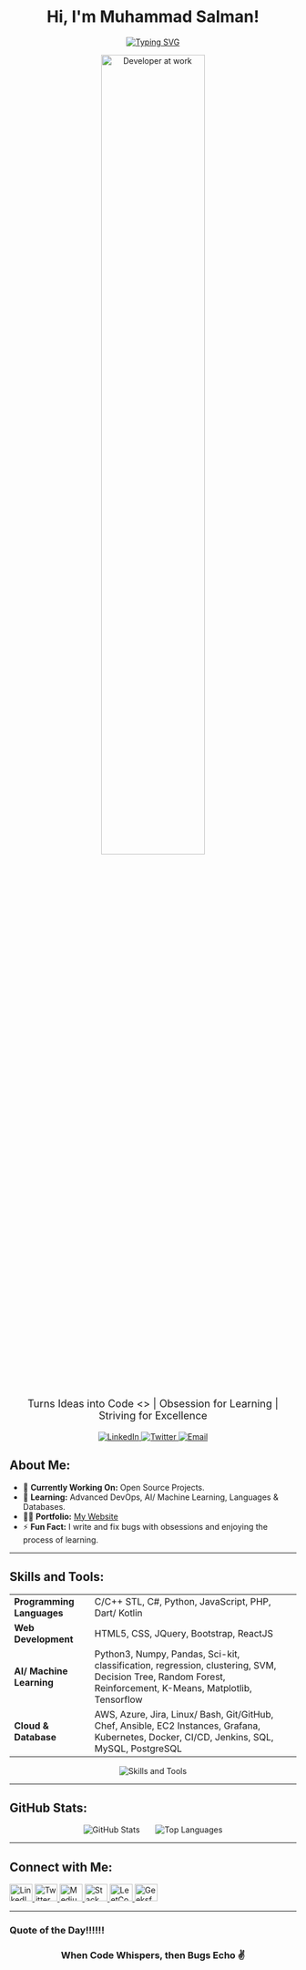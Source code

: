 <h1 align="center">Hi, I'm Muhammad Salman!</h1>

<p align="center">
   <a href="https://github.com/SalmanDeveloperz">
      <img src="https://readme-typing-svg.demolab.com/?font=Fira+Code&size=24&duration=5000&pause=2000&color=00BFFF&center=true&width=700&lines=Software+Engineer+|+Open+Source+Contributor;DevOps+Enthusiast+|+Continuous+Learner" alt="Typing SVG" />
   </a>
</p>

<p align="center">
  <img src="https://media.giphy.com/media/qgQUggAC3Pfv687qPC/giphy.gif" alt="Developer at work" width="60%" />
</p>

<p align="center" style="font-size: 18px;">
   Turns Ideas into Code <> | Obsession for Learning | Striving for Excellence
</p>

<p align="center">
   <a href="https://linkedin.com/in/msalman199" target="_blank">
      <img src="https://img.shields.io/badge/LinkedIn-%230077B5.svg?style=for-the-badge&logo=linkedin&logoColor=white" alt="LinkedIn" />
   </a>
   <a href="https://twitter.com/chsalman199" target="_blank">
      <img src="https://img.shields.io/badge/Twitter-%231DA1F2.svg?style=for-the-badge&logo=twitter&logoColor=white" alt="Twitter" />
   </a>
   <a href="mailto:chsalmanramzan41@gmail.com" target="_blank">
      <img src="https://img.shields.io/badge/Email-D14836?style=for-the-badge&logo=gmail&logoColor=white" alt="Email" />
   </a>
</p>

## About Me:

- 🔭 **Currently Working On:** Open Source Projects.
- 🌱 **Learning:** Advanced DevOps, AI/ Machine Learning, Languages & Databases.
- 👨‍💻 **Portfolio:** [My Website](https://salman-ch.netlify.app/)
- ⚡ **Fun Fact:** I write and fix bugs with obsessions and enjoying the process of learning.

---

## Skills and Tools:

<div align="center">
  <table>
    <tr>
      <td><b>Programming Languages</b></td>
      <td>C/C++ STL, C#, Python, JavaScript, PHP, Dart/ Kotlin</td>
    </tr>
    <tr>
      <td><b>Web Development</b></td>
      <td>HTML5, CSS, JQuery, Bootstrap, ReactJS</td>
    </tr>
    <tr>
      <td><b>AI/ Machine Learning</b></td>
      <td>Python3, Numpy, Pandas, Sci-kit, classification, regression, clustering, SVM, Decision Tree, Random Forest, Reinforcement, K-Means, Matplotlib, Tensorflow </td>
    </tr>
    <tr>
      <td><b>Cloud & Database</b></td>
      <td>AWS, Azure, Jira, Linux/ Bash, Git/GitHub, Chef, Ansible, EC2 Instances, Grafana, Kubernetes, Docker, CI/CD, Jenkins, SQL, MySQL, PostgreSQL</td>
    </tr>
  </table>
</div>

<div align="center">
  <img src="https://skillicons.dev/icons?i=python,javascript,cpp,react,nodejs,docker,kubernetes,aws,azure,gcp,linux,git,postman,mysql,postgres" alt="Skills and Tools" />
</div>

---

## GitHub Stats:

<p align="center">
  <img src="https://github-readme-stats.vercel.app/api?username=salmandeveloperz&show_icons=true&theme=radical" alt="GitHub Stats" />
	&nbsp &nbsp &nbsp
  <img src="https://github-readme-stats.vercel.app/api/top-langs?username=salmandeveloperz&show_icons=true&locale=en&layout=compact&theme=radical" alt="Top Languages" />
</p>

---

## Connect with Me:

<p>
  <a href="https://www.linkedin.com/in/msalman199/" target="_blank">
    <img src="https://raw.githubusercontent.com/rahuldkjain/github-profile-readme-generator/master/src/images/icons/Social/linked-in-alt.svg" alt="LinkedIn" height="30" width="40" />
  </a>
  <a href="https://twitter.com/chsalman199" target="_blank">
  <img src="https://raw.githubusercontent.com/rahuldkjain/github-profile-readme-generator/master/src/images/icons/Social/twitter.svg" alt="Twitter" height="30" width="40" />
  </a>
  <a href="https://medium.com/@chsalmanramzan422" target="_blank">
  <img src="https://raw.githubusercontent.com/rahuldkjain/github-profile-readme-generator/master/src/images/icons/Social/medium.svg" alt="Medium" height="30" width="40" />
  </a>


  <a href="https://stackoverflow.com/users/23370213/salman-ramzan" target="_blank">
    <img src="https://raw.githubusercontent.com/rahuldkjain/github-profile-readme-generator/master/src/images/icons/Social/stack-overflow.svg" alt="Stack Overflow" height="30" width="40" />
  </a>
  <a href="https://leetcode.com/u/chsalman199/" target="_blank">
    <img src="https://raw.githubusercontent.com/rahuldkjain/github-profile-readme-generator/master/src/images/icons/Social/leet-code.svg" alt="LeetCode" height="30" width="40" />
  </a>
  <a href="https://www.geeksforgeeks.org/user/chsalmanrjvv0/" target="_blank">
    <img src="https://raw.githubusercontent.com/rahuldkjain/github-profile-readme-generator/master/src/images/icons/Social/geeks-for-geeks.svg" alt="GeeksforGeeks" height="30" width="40" />
  </a>
</p>

---
<!--
## Achievements

<p>
  <img src="https://github-profile-trophy.vercel.app/?username=salmandeveloperz&theme=radical" alt="Trophies" />
</p>

---
-->

### Quote of the Day!!!!!!

<h3 align="center">When Code Whispers, then Bugs Echo ✌</h3>
